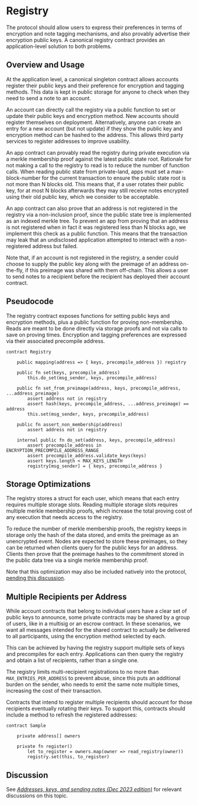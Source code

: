 # Registry

The protocol should allow users to express their preferences in terms of encryption and note tagging mechanisms, and also provably advertise their encryption public keys. A canonical registry contract provides an application-level solution to both problems.

## Overview and Usage

At the application level, a canonical singleton contract allows accounts register their public keys and their preference for encryption and tagging methods. This data is kept in public storage for anyone to check when they need to send a note to an account.

An account can directly call the registry via a public function to set or update their public keys and encryption method. New accounts should register themselves on deployment. Alternatively, anyone can create an entry for a new account (but not update) if they show the public key and encryption method can be hashed to the address. This allows third party services to register addresses to improve usability.

An app contract can provably read the registry during private execution via a merkle membership proof against the latest public state root. Rationale for not making a call to the registry to read is to reduce the number of function calls. When reading public state from private-land, apps must set a max-block-number for the current transaction to ensure the public state root is not more than N blocks old. This means that, if a user rotates their public key, for at most N blocks afterwards they may still receive notes encrypted using their old public key, which we consider to be acceptable.

An app contract can also prove that an address is not registered in the registry via a non-inclusion proof, since the public state tree is implemented as an indexed merkle tree. To prevent an app from proving that an address is not registered when in fact it was registered less than N blocks ago, we implement this check as a public function. This means that the transaction may leak that an undisclosed application attempted to interact with a non-registered address but failed.

Note that, if an account is not registered in the registry, a sender could choose to supply the public key along with the preimage of an address on-the-fly, if this preimage was shared with them off-chain. This allows a user to send notes to a recipient before the recipient has deployed their account contract.

## Pseudocode

The registry contract exposes functions for setting public keys and encryption methods, plus a public function for proving non-membership. Reads are meant to be done directly via storage proofs and not via calls to save on proving times. Encryption and tagging preferences are expressed via their associated precompile address.

```
contract Registry

    public mapping(address => { keys, precompile_address }) registry

    public fn set(keys, precompile_address)
        this.do_set(msg_sender, keys, precompile_address)

    public fn set_from_preimage(address, keys, precompile_address, ...address_preimage)
        assert address not in registry
        assert hash(keys, precompile_address, ...address_preimage) == address
        this.set(msg_sender, keys, precompile_address)

    public fn assert_non_membership(address)
        assert address not in registry

    internal public fn do_set(address, keys, precompile_address)
        assert precompile_address in ENCRYPTION_PRECOMPILE_ADDRESS_RANGE
        assert precompile_address.validate_keys(keys)
        assert keys.length < MAX_KEYS_LENGTH
        registry[msg_sender] = { keys, precompile_address }
```

## Storage Optimizations

The registry stores a struct for each user, which means that each entry requires multiple storage slots. Reading multiple storage slots requires multiple merkle membership proofs, which increase the total proving cost of any execution that needs access to the registry.

To reduce the number of merkle membership proofs, the registry keeps in storage only the hash of the data stored, and emits the preimage as an unencrypted event. Nodes are expected to store these preimages, so they can be returned when clients query for the public keys for an address. Clients then prove that the preimage hashes to the commitment stored in the public data tree via a single merkle membership proof.

Note that this optimization may also be included natively into the protocol, [pending this discussion](https://forum.aztec.network/t/storing-data-of-arbitrary-length-in-the-public-data-tree/2669).

## Multiple Recipients per Address

While account contracts that belong to individual users have a clear set of public keys to announce, some private contracts may be shared by a group of users, like in a multisig or an escrow contract. In these scenarios, we want all messages intended for the shared contract to actually be delivered to all participants, using the encryption method selected by each.

This can be achieved by having the registry support multiple sets of keys and precompiles for each entry. Applications can then query the registry and obtain a list of recipients, rather than a single one.

The registry limits multi-recipient registrations to no more than `MAX_ENTRIES_PER_ADDRESS` to prevent abuse, since this puts an additional burden on the sender, who needs to emit the same note multiple times, increasing the cost of their transaction.

Contracts that intend to register multiple recipients should account for those recipients eventually rotating their keys. To support this, contracts should include a method to refresh the registered addresses:

```
contract Sample

    private address[] owners

    private fn register()
        let to_register = owners.map(owner => read_registry(owner))
        registry.set(this, to_register)
```

<!-- TODO: Decide whether we want to bake this in. It means a sender may have to pay extra because of a choice by the recipient, since they may be forced to emit multiple notes, which costs calldata. I'm leaning towards not doing it. -->

## Discussion

See [_Addresses, keys, and sending notes (Dec 2023 edition)_](https://forum.aztec.network/t/addresses-keys-and-sending-notes-dec-2023-edition/2633) for relevant discussions on this topic.
